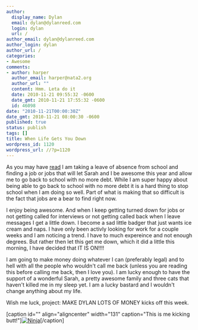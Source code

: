 ```yaml
---
author:
  display_name: Dylan
  email: dylan@dylanreed.com
  login: dylan
  url: /
author_email: dylan@dylanreed.com
author_login: dylan
author_url: /
categories:
- Awesome
comments:
- author: harper
  author_email: harper@nata2.org
  author_url: ""
  content: Hmm. Leta do it
  date: 2010-11-21 09:55:32 -0600
  date_gmt: 2010-11-21 17:55:32 -0600
  id: 46098
date: "2010-11-21T00:00:30Z"
date_gmt: 2010-11-21 08:00:30 -0600
published: true
status: publish
tags: []
title: When Life Gets You Down
wordpress_id: 1120
wordpress_url: //?p=1120
---
```


As you may have [read][1] I am taking a leave of absence from school and finding a job or jobs that will let Sarah and I be awesome this year and allow me to go back to school with no more debt. While I am super happy about being able to go back to school with no more debt it is a hard thing to stop school when I am doing so well. Part of what is making that so difficult is the fact that jobs are a bear to find right now.

   [1]: /2010/11/09/at-times-i-wish-i-had-a-teleporter/

I enjoy being awesome. And when I keep getting turned down for jobs or not getting called for interviews or not getting called back when I leave messages I get a little down. I become a sad little badger that just wants ice cream and naps. I have only been activly looking for work for a couple weeks and I am noticing a trend. I have to much expereince and not enough degrees. But rather then let this get me down, which it did a little this morning, I have decided that IT IS ON!!!!

I am going to make money doing whatever I can (preferably legal) and to hell with all the people who wouldn't call me back (unless you are reading this before calling me back, then I love you).  I am lucky enough to have the support of a wonderful Sarah, a pretty awesome family and three cats that haven't killed me in my sleep yet. I am a lucky bastard and I wouldn't change anything about my life.

Wish me luck, project: MAKE DYLAN LOTS OF MONEY kicks off this week.

[caption id="" align="aligncenter" width="131" caption="This is me kicking butt!"][![][2]][3][/caption]

   [2]: http://farm6.static.flickr.com/5042/5193809882_f02dbb0b96_m.jpg (Ninja)
   [3]: http://farm6.static.flickr.com/5042/5193809882_f02dbb0b96_m.jpg

